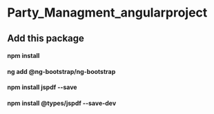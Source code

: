 # Party_Managment_angularproject

<h2>Add this package</h2>
<h4> npm install</h4>
<h4>ng add @ng-bootstrap/ng-bootstrap</h4>
<h4>
npm install jspdf --save</h4>
<h4>npm install @types/jspdf --save-dev
  </h4>

